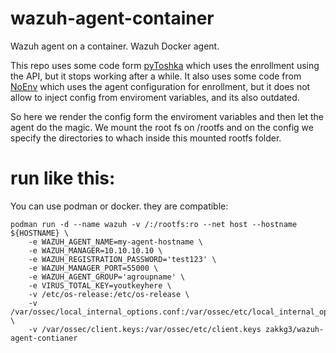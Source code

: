 # wazuh-agent-container
Wazuh agent on a container. Wazuh Docker agent. 


This repo uses some code form [pyToshka](https://github.com/pyToshka/docker-wazuh-agent) which uses the enrollment using the API, but it stops working after a while.
It also uses some code from [NoEnv](https://github.com/NoEnv/docker-wazuh-agent) which uses the agent configuration for enrollment, but it does not allow to inject config from enviroment variables, and its also outdated.

So here we render the config form the enviroment variables and then let the agent do the magic.
We mount the root fs on /rootfs and on the config we specify the directories to whach inside this mounted rootfs folder.

# run like this:

You can use podman or docker. they are compatible:

    podman run -d --name wazuh -v /:/rootfs:ro --net host --hostname ${HOSTNAME} \
        -e WAZUH_AGENT_NAME=my-agent-hostname \
        -e WAZUH_MANAGER=10.10.10.10 \
        -e WAZUH_REGISTRATION_PASSWORD='test123' \
        -e WAZUH_MANAGER_PORT=55000 \
        -e WAZUH_AGENT_GROUP='agroupname' \
        -e VIRUS_TOTAL_KEY=youtkeyhere \
        -v /etc/os-release:/etc/os-release \
        -v /var/ossec/local_internal_options.conf:/var/ossec/etc/local_internal_options.conf \
        -v /var/ossec/client.keys:/var/ossec/etc/client.keys zakkg3/wazuh-agent-contianer